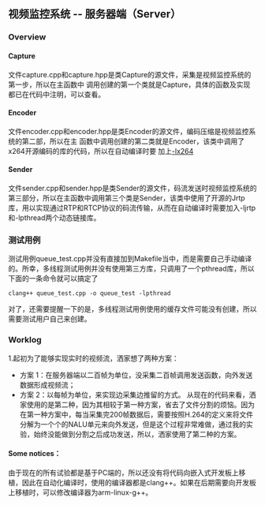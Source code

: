 ## 视频监控系统 -- 服务器端（Server）

### Overview

#### Capture
文件capture.cpp和capture.hpp是类Capture的源文件，采集是视频监控系统的第一步，所以在主函数中
调用创建的第一个类就是Capture，具体的函数及实现都已在代码中注明，可以查看。

#### Encoder
文件encoder.cpp和encoder.hpp是类Encoder的源文件，编码压缩是视频监控系统的第二部，所以在主
函数中调用创建的第二类就是Encoder，该类中调用了x264开源编码的库的代码，所以在自动编译时要
加上<u>-lx264</u>

#### Sender
文件sender.cpp和sender.hpp是类Sender的源文件，码流发送时视频监控系统的第三部分，所以在主函数中调用第三个类是Sender，该类中使用了开源的Jrtp库，用以实现通过RTP和RTCP协议的码流传输，从而在自动编译时需要加入-ljrtp和-lpthread两个动态链接库。

### 测试用例
测试用例queue_test.cpp并没有直接加到Makefile当中，而是需要自己手动编译的。所幸，多线程测试用例并没有使用第三方库，只调用了一个pthread库，所以下面的一条命令就可以搞定了
``` Sh
clang++ queue_test.cpp -o queue_test -lpthread
```
对了，还需要提醒一下的是，多线程测试用例使用的缓存文件可能没有创建，所以需要测试用户自己来创建。

### Worklog
1.起初为了能够实现实时的视频流，洒家想了两种方案：
- 方案 1：在服务器端以二百帧为单位，没采集二百帧调用发送函数，向外发送数据形成视频流；
- 方案 2：以每帧为单位，来实现边采集边推留的方式。
从现在的代码来看，洒家使用的是第二种，因为其相较于第一种方案，省去了文件分割的烦恼。因为在第一种方案中，每当采集完200帧数据后，需要按照H.264的定义来将文件分解为一个个的NALU单元来向外发送，但是这个过程非常难做，通过我的实验，始终没能做到分割之后成功发送，所以，洒家使用了第二种的方案。

#### Some notices：
由于现在的所有试验都是基于PC端的，所以还没有将代码向嵌入式开发板上移植，因此在自动化编译时，使用的编译器都是clang++。如果在后期需要向开发板上移植时，可以修改编译器为arm-linux-g++。
